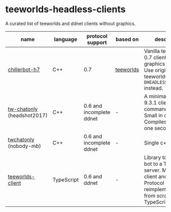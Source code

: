 # teeworlds-headless-clients
A curated list of teeworlds and ddnet clients without graphics.

| name | language | protocol support | based on | description |
| --- | --- | --- | --- | --- |
| [chillerbot-h7](https://github.com/chillerbot/chillerbot-h7) | C++ | 0.7 | [teeworlds](https://github.com/teeworlds/teeworlds) | Vanilla teeworlds 0.7 client with graphics ripped out. Use original teeworlds with ``-DHEADLESS_CLIENT=ON`` instead.
| [tw-chatonly](https://github.com/headshot2017/tw-chatonly) (headshot2017) | C++ | 0.6 and incomplete ddnet | - | A minimal DDNet 9.3.1 client in a command-line. Small in code size. Compiles in under one second.
| [twchatonly](https://github.com/nobody-mb/twchatonly) (nobody-mb) | C++ | 0.6 and incomplete ddnet | - | Single c++ file
| [teeworlds-client](https://gitlab.com/swarfey/teeworlds-client) | TypeScript | 0.6 and ddnet | - | Library to connect a bot to a Teeworlds server. Moddable client and library. Protocol reimplementation from scratch in TypeScript.
